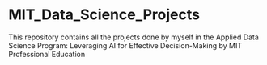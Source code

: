 # MIT_Data_Science_Projects
This repository contains all the projects done by myself in the Applied Data Science Program: Leveraging AI for Effective Decision-Making by MIT Professional Education
